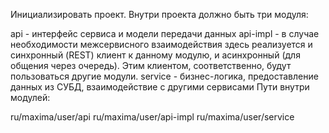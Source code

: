 Инициализировать проект.
Внутри проекта должно быть три модуля:

api - интерфейс сервиса и модели передачи данных
api-impl - в случае необходимости межсервисного взаимодействия здесь реализуется и синхронный (REST) клиент к данному модулю, и асинхронный (для общения через очередь). Этим клиентом, соответственно, будут пользоваться другие модули.
service - бизнес-логика, предоставление данных из СУБД, взаимодействие с другими сервисами
Пути внутри модулей:

ru/maxima/user/api
ru/maxima/user/api-impl
ru/maxima/user/service